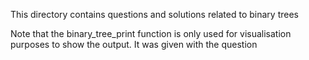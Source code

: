 This directory contains questions and solutions related to binary trees

Note that the binary_tree_print function is only used for visualisation purposes to show the output. It was given with the question

